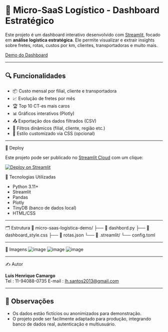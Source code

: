 # 🚚 Micro-SaaS Logístico - Dashboard Estratégico

Este projeto é um dashboard interativo desenvolvido com [Streamlit](https://streamlit.io/), focado em **análise logística estratégica**. Ele permite visualizar e extrair insights sobre fretes, rotas, custos por km, clientes, transportadoras e muito mais.

[Demo do Dashboard](https://micro-saas-logistica-demo-emhmpvqmxwadso3jmm7bb3.streamlit.app/)

---

## 🔍 Funcionalidades

- 📦 Custo mensal por filial, cliente e transportadora
- 📈 Evolução de fretes por mês
- 🏆 Top 10 CT-es mais caros
- 📊 Gráficos interativos (Plotly)
- 📤 Exportação dos dados filtrados (CSV)
- 🎯 Filtros dinâmicos (filial, cliente, região etc.)
- 💅 Estilo customizado via CSS (opcional)

---

 🚀 Deploy

Este projeto pode ser publicado no [Streamlit Cloud](https://streamlit.io/cloud) com um clique:

[![Deploy on Streamlit](https://static.streamlit.io/badges/streamlit_badge_black_white.svg)](https://share.streamlit.io/)

 🧰 Tecnologias Utilizadas

- Python 3.11+
- Streamlit
- Pandas
- Plotly
- TinyDB (banco de dados local)
- HTML/CSS
----
 🗂️ Estrutura
📁 micro-saas-logistica-demo/
├── 📄 dashbord.py
├── 📄 dashboard_style.css
├── 📄 rotas.json
└── 📁 .streamlit/
└── config.toml 

---

 📸 Imagens
![image](https://github.com/user-attachments/assets/781c2985-cac8-4c78-a7c8-af993d7fc4ba) 
![image](https://github.com/user-attachments/assets/2ebf5040-3059-4bc8-996a-fbf93eb04dfa)
![image](https://github.com/user-attachments/assets/d21eb850-4feb-4ba9-a667-6bb7b26d440e)




---

 ✍️ Autor

**Luis Henrique Camargo**  
 Tel : 11-94088-0735 
 E-mail : lh.santos2013@gmail.com 

---

## 📌 Observações

- Os dados estão fictícios ou anonimizados para demonstração.
- O projeto pode ser facilmente adaptado para produção, integrando banco de dados real, autenticação e multiusuário.

